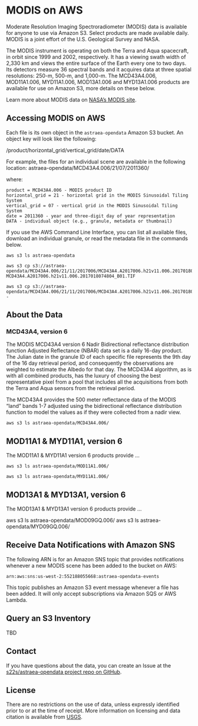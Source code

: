 # MODIS on AWS

Moderate Resolution Imaging Spectroradiometer (MODIS) data is available for anyone to use via Amazon S3. Select products are made available daily. MODIS is a joint effort of the U.S. Geological Survey and NASA.

The MODIS instrument is operating on both the Terra and Aqua spacecraft, in orbit since 1999 and 2002, respectively. It has a viewing swath width of 2,330 km and views the entire surface of the Earth every one to two days. Its detectors measure 36 spectral bands and it acquires data at three spatial resolutions: 250-m, 500-m, and 1,000-m. The MCD43A4.006, MOD11A1.006, MYD11A1.006, MOD13A1.006 and MYD13A1.006 products are available for use on Amazon S3, more details on these below.

Learn more about MODIS data on [NASA’s MODIS site](https://modis.gsfc.nasa.gov/).

## Accessing MODIS on AWS

Each file is its own object in the `astraea-opendata` Amazon S3 bucket. An object key will look like the following:

/product/horizontal_grid/vertical_grid/date/DATA

For example, the files for an individual scene are available in the following location: astraea-opendata/MCD43A4.006/21/07/2011360/

where:

    product = MCD43A4.006 - MODIS product ID
    horizontal_grid = 21 - horizontal grid in the MODIS Sinusoidal Tiling System
    vertical_grid = 07 - vertical grid in the MODIS Sinusoidal Tiling System
    date = 2011360 - year and three-digit day of year representation
    DATA - individual object (e.g., granule, metadata or thumbnail)

If you use the AWS Command Line Interface, you can list all available files, download an individual granule, or read the metadata file in the commands below.

	aws s3 ls astraea-opendata

	aws s3 cp s3://astraea-opendata/MCD43A4.006/21/11/2017006/MCD43A4.A2017006.h21v11.006.2017018074804_B01.TIF MCD43A4.A2017006.h21v11.006.2017018074804_B01.TIF

	aws s3 cp s3://astraea-opendata/MCD43A4.006/21/11/2017006/MCD43A4.A2017006.h21v11.006.2017018074804_meta.json -

## About the Data

### MCD43A4, version 6

The MODIS MCD43A4 version 6 Nadir Bidirectional reflectance distribution function Adjusted Reflectance (NBAR) data set is a daily 16-day product. The Julian date in the granule ID of each specific file represents the 9th day of the 16 day retrieval period, and consequently the observations are weighted to estimate the Albedo for that day. The MCD43A4 algorithm, as is with all combined products, has the luxury of choosing the best representative pixel from a pool that includes all the acquisitions from both the Terra and Aqua sensors from the retrieval period.

The MCD43A4 provides the 500 meter reflectance data of the MODIS “land” bands 1-7 adjusted using the bidirectional reflectance distribution function to model the values as if they were collected from a nadir view.

	aws s3 ls astraea-opendata/MCD43A4.006/

## MOD11A1 & MYD11A1, version 6

The MOD11A1 & MYD11A1 version 6 products provide ... 


	aws s3 ls astraea-opendata/MOD11A1.006/ 

	aws s3 ls astraea-opendata/MYD11A1.006/

## MOD13A1 & MYD13A1, version 6

The MOD13A1 & MYD13A1 version 6 products provide ...


aws s3 ls astraea-opendata/MOD09GQ.006/ 
aws s3 ls astraea-opendata/MYD09GQ.006/


## Receive Data Notifications with Amazon SNS

The following ARN is for an Amazon SNS topic that provides notifications whenever a new MODIS scene has been added to the bucket on AWS:

	arn:aws:sns:us-west-2:552188055668:astraea-opendata-events

This topic publishes an Amazon S3 event message whenever a file has been added. It will only accept subscriptions via Amazon SQS or AWS Lambda.

## Query an S3 Inventory

TBD

## Contact

If you have questions about the data, you can create an Issue at the [s22s/astraea-opendata project repo on GitHub](https://github.com/s22s/astraea-opendata).

## License

There are no restrictions on the use of data, unless expressly identified prior to or at the time of receipt. More information on licensing and data citation is available from [USGS](http://eros.usgs.gov/about-us/data-citation).



